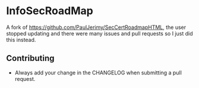 # InfoSecRoadMap 

A fork of https://github.com/PaulJerimy/SecCertRoadmapHTML, the user stopped updating and there were many issues and pull requests so I just did this instead.


## Contributing

- Always add your change in the CHANGELOG when submitting a pull request.


